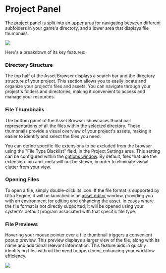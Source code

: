 # Project Panel

The project panel is split into an upper area for navigating between different subfolders in your game's directory, and a lower area that displays file thumbnails.

![](https://github.com/UltraEngine/Documentation/blob/master/Images/assetbrowser.png?raw=true)

Here's a breakdown of its key features:

### Directory Structure

The top half of the Asset Browser displays a search bar and the directory structure of your project. This section allows you to easily locate and organize your project's files and assets. You can navigate through your project's folders and directories, making it convenient to access and manage your resources.

### File Thumbnails

The bottom panel of the Asset Browser showcases thumbnail representations of all the files within the selected directory. These thumbnails provide a visual overview of your project's assets, making it easier to identify and select the files you need.

You can define specific file extensions to be excluded from the browser using the "File Type Blacklist" field, in the Project Settings area. This setting can be configured within the [options window](optionswindow.md). By default, files that use the extension .bin and .meta will not be shown, in order to eliminate visual clutter from your view.

### Opening Files

To open a file, simply double-click its icon. If the file format is supported by Ultra Engine, it will be launched in an [asset editor](asseteditor.md) window, providing you with an environment for editing and enhancing the asset. In cases where the file format is not directly supported, it will be opened using your system's default program associated with that specific file type.

### File Previews

Hovering your mouse pointer over a file thumbnail triggers a convenient popup preview. This preview displays a larger view of the file, along with its name and additional relevant information. This feature aids in quickly identifying files without the need to open them, enhancing your workflow efficiency.

![](https://github.com/UltraEngine/Documentation/blob/master/Images/filepreview.png?raw=true)
